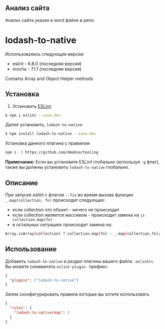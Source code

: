 ## Анализ сайта

Анализ сайта указан в word файле в репо.

# lodash-to-native

Использовались следующие версии:

- eslint - 6.8.0 (последняя версия)
- mocha - 7.1.1 (последняя версия)

Contains Array and Object Helper methods

## Установка

1. Установить [ESLint](http://eslint.org):

```sh
$ npm i eslint --save-dev
```

Далее установить, `lodash-to-native`:

```sh
$ npm install lodash-to-native --save-dev
```

Установка данного плагина с правилом

```sh
npm i -S https://github.com/dmahno/tooling
```

**Примечание:** Если вы установите ESLint глобально (используя `-g` флаг), также вы должны установить `lodash-to-native` глобально.

## Описание

При запуске eslint с флагом `--fix` во время вызова функции `_.map(collection, fn)` происходит следующее:

- если collection это объект - ничего не происходит
- если collection является массивом - происходит замена на `js collection.map(fn)`
- в остальных ситуациях происходит замена на:

```sh
Array.isArray(collection) ? collection.map(fn) : _.map(collection,fn);
```

## Использование

Добавить `lodash-to-native` в раздел плагины вашего файла `.eslintrc`. Вы можете скоммитеть `eslint-plugin-` префикс:

```json
{
  "plugins": ["lodash-to-native"]
}
```

Затем сконфигурировать правила которые вы хотите использовать

```json
{
  "rules": {
    "lodash-to-native/map": 2
  }
}
```
